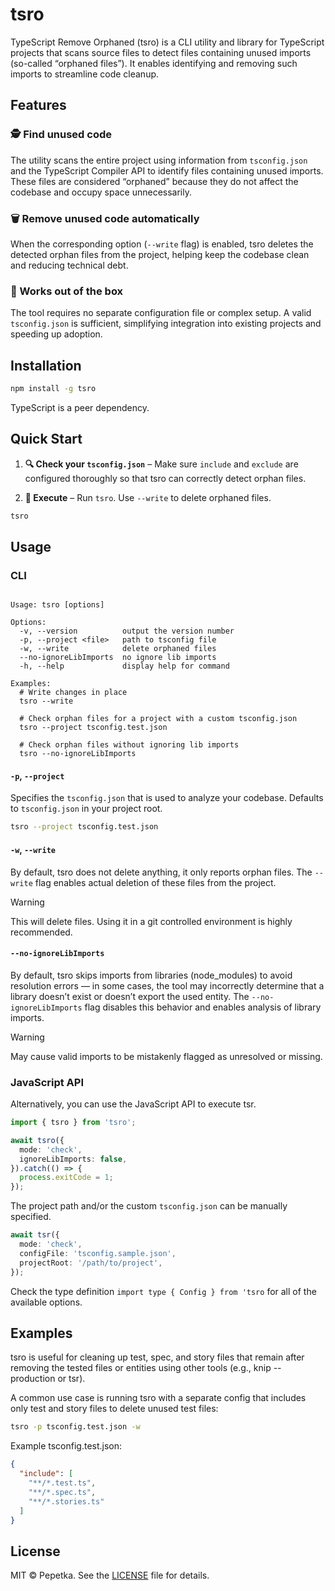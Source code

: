 # tsro

TypeScript Remove Orphaned (tsro) is a CLI utility and library for TypeScript projects that scans source files to detect files containing unused imports (so-called “orphaned files”). It enables identifying and removing such imports to streamline code cleanup.

## Features

###  🕵️  Find unused code

The utility scans the entire project using information from `tsconfig.json` and the TypeScript Compiler API to identify files containing unused imports. These files are considered “orphaned” because they do not affect the codebase and occupy space unnecessarily.

### 🗑️ Remove unused code automatically

When the corresponding option (`--write` flag) is enabled, tsro deletes the detected orphan files from the project, helping keep the codebase clean and reducing technical debt.

### 🚀 Works out of the box

The tool requires no separate configuration file or complex setup. A valid `tsconfig.json` is sufficient, simplifying integration into existing projects and speeding up adoption.

## Installation

```bash
npm install -g tsro
```

TypeScript is a peer dependency.

## Quick Start

1. **🔍 Check your `tsconfig.json`** – Make sure `include` and `exclude` are configured thoroughly so that tsro can correctly detect orphan files.

2. **🚀 Execute** – Run `tsro`. Use `--write` to delete orphaned files.

```bash
tsro
```

## Usage

### CLI

```

Usage: tsro [options]

Options:
  -v, --version          output the version number
  -p, --project <file>   path to tsconfig file
  -w, --write            delete orphaned files
  --no-ignoreLibImports  no ignore lib imports
  -h, --help             display help for command

Examples:
  # Write changes in place
  tsro --write

  # Check orphan files for a project with a custom tsconfig.json
  tsro --project tsconfig.test.json

  # Check orphan files without ignoring lib imports
  tsro --no-ignoreLibImports

```

#### `-p`, `--project`

Specifies the `tsconfig.json` that is used to analyze your codebase. Defaults to `tsconfig.json` in your project root.

```bash
tsro --project tsconfig.test.json
```

#### `-w`, `--write`

By default, tsro does not delete anything, it only reports orphan files.
The `--write` flag enables actual deletion of these files from the project.

> [!WARNING]
> This will delete files. Using it in a git controlled environment is highly recommended.

#### `--no-ignoreLibImports`

By default, tsro skips imports from libraries (node_modules) to avoid resolution errors — in some cases, the tool may incorrectly determine that a library doesn’t exist or doesn’t export the used entity.
The `--no-ignoreLibImports` flag disables this behavior and enables analysis of library imports.

> [!WARNING]
> May cause valid imports to be mistakenly flagged as unresolved or missing.

### JavaScript API

Alternatively, you can use the JavaScript API to execute tsr.

```typescript
import { tsro } from 'tsro';

await tsro({
  mode: 'check',
  ignoreLibImports: false,
}).catch(() => {
  process.exitCode = 1;
});
```

The project path and/or the custom `tsconfig.json` can be manually specified.

```typescript
await tsr({
  mode: 'check',
  configFile: 'tsconfig.sample.json',
  projectRoot: '/path/to/project',
});
```

Check the type definition `import type { Config } from 'tsro` for all of the available options.

## Examples

tsro is useful for cleaning up test, spec, and story files that remain after removing the tested files or entities using other tools (e.g., knip --production or tsr).

A common use case is running tsro with a separate config that includes only test and story files to delete unused test files:

```bash
tsro -p tsconfig.test.json -w
```

Example tsconfig.test.json:

```json
{
  "include": [
    "**/*.test.ts",
    "**/*.spec.ts",
    "**/*.stories.ts"
  ]
}
```

## License

MIT © Pepetka. See the [LICENSE](./LICENSE) file for details.
